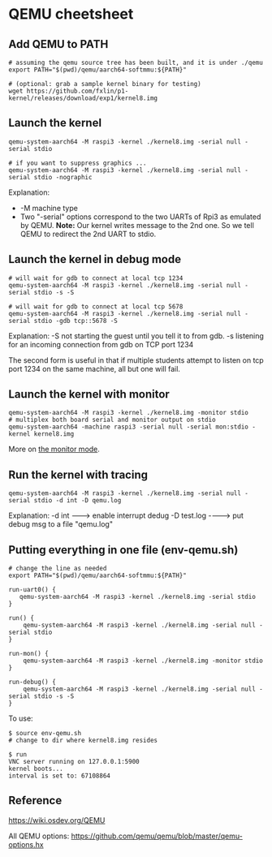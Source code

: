# QEMU cheetsheet

## Add QEMU to PATH

```
# assuming the qemu source tree has been built, and it is under ./qemu
export PATH="$(pwd)/qemu/aarch64-softmmu:${PATH}"

# (optional: grab a sample kernel binary for testing)
wget https://github.com/fxlin/p1-kernel/releases/download/exp1/kernel8.img
```

## Launch the kernel 

```
qemu-system-aarch64 -M raspi3 -kernel ./kernel8.img -serial null -serial stdio

# if you want to suppress graphics ... 
qemu-system-aarch64 -M raspi3 -kernel ./kernel8.img -serial null -serial stdio -nographic
```
Explanation: 
* -M machine type
* Two "-serial" options correspond to the two UARTs of Rpi3 as emulated by QEMU. **Note:** Our kernel writes message to the 2nd one. So we tell QEMU to redirect the 2nd UART to stdio. 

## Launch the kernel in debug mode

```
# will wait for gdb to connect at local tcp 1234
qemu-system-aarch64 -M raspi3 -kernel ./kernel8.img -serial null -serial stdio -s -S

# will wait for gdb to connect at local tcp 5678
qemu-system-aarch64 -M raspi3 -kernel ./kernel8.img -serial null -serial stdio -gdb tcp::5678 -S
```
Explanation: -S not starting the guest until you tell it to from gdb. 
-s listening for an incoming connection from gdb on TCP port 1234

The second form is useful in that if multiple students attempt to listen on tcp port 1234 on the same machine, all but one will fail. 

## Launch the kernel with monitor 
```
qemu-system-aarch64 -M raspi3 -kernel ./kernel8.img -monitor stdio
# multiplex both board serial and monitor output on stdio
qemu-system-aarch64 -machine raspi3 -serial null -serial mon:stdio -kernel kernel8.img
```
More on [the monitor mode](https://en.wikibooks.org/wiki/QEMU/Monitor). 

## Run the kernel with tracing 
```
qemu-system-aarch64 -M raspi3 -kernel ./kernel8.img -serial null -serial stdio -d int -D qemu.log 
```
Explanation: -d int ---> enable interrupt dedug       -D test.log  ----> put debug msg to a file "qemu.log"

## Putting everything in one file (env-qemu.sh)

```
# change the line as needed
export PATH="$(pwd)/qemu/aarch64-softmmu:${PATH}"

run-uart0() {
   qemu-system-aarch64 -M raspi3 -kernel ./kernel8.img -serial stdio
}

run() {
    qemu-system-aarch64 -M raspi3 -kernel ./kernel8.img -serial null -serial stdio
}

run-mon() {
    qemu-system-aarch64 -M raspi3 -kernel ./kernel8.img -monitor stdio
}

run-debug() {
    qemu-system-aarch64 -M raspi3 -kernel ./kernel8.img -serial null -serial stdio -s -S
}
```

To use: 

```
$ source env-qemu.sh
# change to dir where kernel8.img resides

$ run
VNC server running on 127.0.0.1:5900
kernel boots...
interval is set to: 67108864
```



## Reference

https://wiki.osdev.org/QEMU

All QEMU options: https://github.com/qemu/qemu/blob/master/qemu-options.hx

